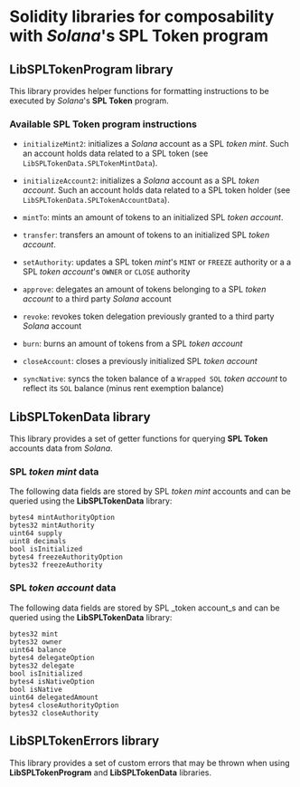 # Solidity libraries for composability with _Solana_'s SPL Token program

## LibSPLTokenProgram library

This library provides helper functions for formatting instructions to be executed by _Solana_'s **SPL Token** 
program.

### Available SPL Token program instructions

- `initializeMint2`: initializes a _Solana_ account as a SPL _token mint_. Such an account holds data related to a 
SPL token (see `LibSPLTokenData.SPLTokenMintData`).

- `initializeAccount2`: initializes a _Solana_ account as a SPL _token account_. Such an account holds data related to a
  SPL token holder (see `LibSPLTokenData.SPLTokenAccountData`).

- `mintTo`: mints an amount of  tokens to an initialized SPL _token account_.

- `transfer`: transfers an amount of tokens to an initialized SPL _token account_.

- `setAuthority`:  updates a SPL token _mint_'s `MINT` or `FREEZE` authority or a a SPL _token account_'s `OWNER` or `CLOSE` 
authority

- `approve`: delegates an amount of tokens belonging to a SPL _token account_ to a third party _Solana_ account

- `revoke`: revokes token delegation previously granted to a third party _Solana_ account

- `burn`: burns an amount of tokens from a SPL _token account_

- `closeAccount`: closes a previously initialized SPL _token account_

- `syncNative`: syncs the token balance of a `Wrapped SOL` _token account_ to reflect its `SOL` balance (minus rent 
exemption balance)

## LibSPLTokenData library

This library provides a set of getter functions for querying **SPL Token** accounts data from _Solana_.

### SPL _token mint_ data

The following data fields are stored by SPL _token mint_ accounts and can be queried using the **LibSPLTokenData** library:
```solidity
bytes4 mintAuthorityOption
bytes32 mintAuthority
uint64 supply
uint8 decimals
bool isInitialized
bytes4 freezeAuthorityOption
bytes32 freezeAuthority
```

### SPL _token account_ data

The following data fields are stored by SPL _token account_s and can be queried using the **LibSPLTokenData** library:
```solidity
bytes32 mint
bytes32 owner
uint64 balance
bytes4 delegateOption
bytes32 delegate
bool isInitialized
bytes4 isNativeOption
bool isNative
uint64 delegatedAmount
bytes4 closeAuthorityOption
bytes32 closeAuthority
```


## LibSPLTokenErrors library

This library provides a set of custom errors that may be thrown when using **LibSPLTokenProgram** and **LibSPLTokenData** 
libraries.
